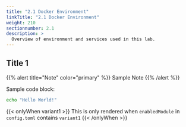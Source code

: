 ```yaml
---
title: "2.1 Docker Environment"
linkTitle: "2.1 Docker Environment"
weight: 210
sectionnumber: 2.1
description: >
  Overview of environment and services used in this lab.
---
```



## Title 1

{{% alert title="Note" color="primary" %}}
Sample Note
{{% /alert %}}

Sample code block:
```bash
echo "Hello World!"
```

{{< onlyWhen variant1 >}}
This is only rendered when `enabledModule` in `config.toml` contains `variant1`
{{< /onlyWhen >}}
